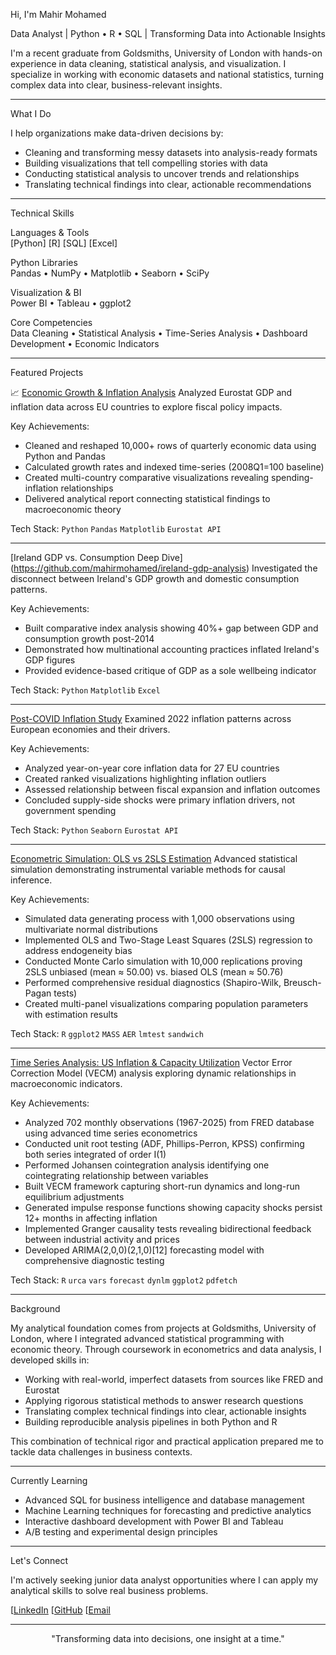 Hi, I'm Mahir Mohamed

Data Analyst | Python • R • SQL | Transforming Data into Actionable Insights

I'm a recent graduate from Goldsmiths, University of London with hands-on experience in data cleaning, statistical analysis, and visualization. I specialize in working with economic datasets and national statistics, turning complex data into clear, business-relevant insights.

---

 What I Do

I help organizations make data-driven decisions by:
- Cleaning and transforming messy datasets into analysis-ready formats
-  Building visualizations that tell compelling stories with data
-  Conducting statistical analysis to uncover trends and relationships
-  Translating technical findings into clear, actionable recommendations

---

  Technical Skills

Languages & Tools  
[Python]
[R]
[SQL]
[Excel]

Python Libraries  
Pandas • NumPy • Matplotlib • Seaborn • SciPy

Visualization & BI  
Power BI • Tableau • ggplot2

Core Competencies  
Data Cleaning • Statistical Analysis • Time-Series Analysis • Dashboard Development • Economic Indicators

---

 Featured Projects

 📈 [Economic Growth & Inflation Analysis](https://github.com/mahirmohamed/eurostat-analysis)
Analyzed Eurostat GDP and inflation data across EU countries to explore fiscal policy impacts.

Key Achievements:
- Cleaned and reshaped 10,000+ rows of quarterly economic data using Python and Pandas
- Calculated growth rates and indexed time-series (2008Q1=100 baseline)
- Created multi-country comparative visualizations revealing spending-inflation relationships
- Delivered analytical report connecting statistical findings to macroeconomic theory

Tech Stack: `Python` `Pandas` `Matplotlib` `Eurostat API`

---

 [Ireland GDP vs. Consumption Deep Dive]
(https://github.com/mahirmohamed/ireland-gdp-analysis)
Investigated the disconnect between Ireland's GDP growth and domestic consumption patterns.

Key Achievements:
- Built comparative index analysis showing 40%+ gap between GDP and consumption growth post-2014
- Demonstrated how multinational accounting practices inflated Ireland's GDP figures
- Provided evidence-based critique of GDP as a sole wellbeing indicator

Tech Stack: `Python` `Matplotlib` `Excel`

---

 [Post-COVID Inflation Study](https://github.com/mahirmohamed/inflation-analysis)
Examined 2022 inflation patterns across European economies and their drivers.

Key Achievements:
- Analyzed year-on-year core inflation data for 27 EU countries
- Created ranked visualizations highlighting inflation outliers
- Assessed relationship between fiscal expansion and inflation outcomes
- Concluded supply-side shocks were primary inflation drivers, not government spending

Tech Stack: `Python` `Seaborn` `Eurostat API`

---

 [Econometric Simulation: OLS vs 2SLS Estimation](https://github.com/mahirmohamed/econometrics-simulation)
Advanced statistical simulation demonstrating instrumental variable methods for causal inference.

Key Achievements:
- Simulated data generating process with 1,000 observations using multivariate normal distributions
- Implemented OLS and Two-Stage Least Squares (2SLS) regression to address endogeneity bias
- Conducted Monte Carlo simulation with 10,000 replications proving 2SLS unbiased (mean ≈ 50.00) vs. biased OLS (mean ≈ 50.76)
- Performed comprehensive residual diagnostics (Shapiro-Wilk, Breusch-Pagan tests)
- Created multi-panel visualizations comparing population parameters with estimation results

Tech Stack: `R` `ggplot2` `MASS` `AER` `lmtest` `sandwich`

---

 [Time Series Analysis: US Inflation & Capacity Utilization](https://github.com/mahirmohamed/inflation-capacity-vecm)
Vector Error Correction Model (VECM) analysis exploring dynamic relationships in macroeconomic indicators.

Key Achievements:
- Analyzed 702 monthly observations (1967-2025) from FRED database using advanced time series econometrics
- Conducted unit root testing (ADF, Phillips-Perron, KPSS) confirming both series integrated of order I(1)
- Performed Johansen cointegration analysis identifying one cointegrating relationship between variables
- Built VECM framework capturing short-run dynamics and long-run equilibrium adjustments
- Generated impulse response functions showing capacity shocks persist 12+ months in affecting inflation
- Implemented Granger causality tests revealing bidirectional feedback between industrial activity and prices
- Developed ARIMA(2,0,0)(2,1,0)[12] forecasting model with comprehensive diagnostic testing

Tech Stack: `R` `urca` `vars` `forecast` `dynlm` `ggplot2` `pdfetch`

---

  Background

My analytical foundation comes from projects at Goldsmiths, University of London, where I integrated advanced statistical programming with economic theory. Through coursework in econometrics and data analysis, I developed skills in:
- Working with real-world, imperfect datasets from sources like FRED and Eurostat
- Applying rigorous statistical methods to answer research questions
- Translating complex technical findings into clear, actionable insights
- Building reproducible analysis pipelines in both Python and R

This combination of technical rigor and practical application prepared me to tackle data challenges in business contexts.

---

 Currently Learning

- Advanced SQL for business intelligence and database management
- Machine Learning techniques for forecasting and predictive analytics
- Interactive dashboard development with Power BI and Tableau
- A/B testing and experimental design principles

---

 Let's Connect

I'm actively seeking junior data analyst opportunities where I can apply my analytical skills to solve real business problems.

[[LinkedIn](https://www.linkedin.com/in/mahir-mohamed-64476226a/)
[[GitHub](https://github.com/Mahir-100/Mahir-100/edit/main/README.md)
[[Email](mahirmohamed18@hotmail.com)

---

<div align="center">
  
"Transforming data into decisions, one insight at a time."
